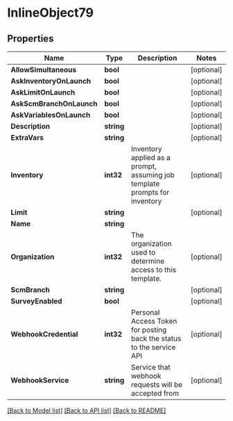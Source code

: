 # InlineObject79

## Properties

Name | Type | Description | Notes
------------ | ------------- | ------------- | -------------
**AllowSimultaneous** | **bool** |  | [optional] 
**AskInventoryOnLaunch** | **bool** |  | [optional] 
**AskLimitOnLaunch** | **bool** |  | [optional] 
**AskScmBranchOnLaunch** | **bool** |  | [optional] 
**AskVariablesOnLaunch** | **bool** |  | [optional] 
**Description** | **string** |  | [optional] 
**ExtraVars** | **string** |  | [optional] 
**Inventory** | **int32** | Inventory applied as a prompt, assuming job template prompts for inventory | [optional] 
**Limit** | **string** |  | [optional] 
**Name** | **string** |  | 
**Organization** | **int32** | The organization used to determine access to this template. | [optional] 
**ScmBranch** | **string** |  | [optional] 
**SurveyEnabled** | **bool** |  | [optional] 
**WebhookCredential** | **int32** | Personal Access Token for posting back the status to the service API | [optional] 
**WebhookService** | **string** | Service that webhook requests will be accepted from | [optional] 

[[Back to Model list]](../README.md#documentation-for-models) [[Back to API list]](../README.md#documentation-for-api-endpoints) [[Back to README]](../README.md)



